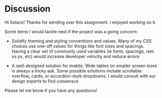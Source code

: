 # Discussion

Hi Solace! Thanks for sending over this assignment. I enjoyed working on it.

Some items I would tackle next if the project was a going concern:

- Solidify theming and styling conventions and values. Many of my CSS choices use one-off values for things like font sizes and spacings. Having a clear set of commonly used variables (ie fonts, spacings, rem vs px, etc) would increase developer velocity and reduce errors

- A well-designed solution for mobile. Wide tables on smaller screen sizes is always a tricky ask. Some possible solutions include scrollable overflow, cards, or accordion-style dropdowns. I would consult with our design experts to find consensus

Please let me know if you have any questions!
